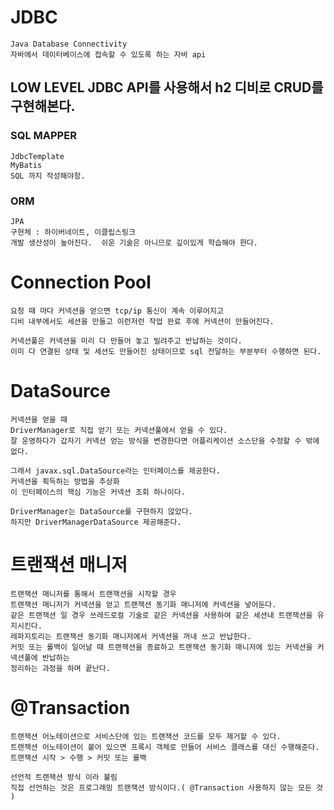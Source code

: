 # JDBC

```
Java Database Connectivity
자바에서 데이터베이스에 접속할 수 있도록 하는 자바 api
```

## LOW LEVEL JDBC API를 사용해서 h2 디비로 CRUD를 구현해본다.


### SQL MAPPER
```
JdbcTemplate
MyBatis
SQL 까지 작성해야함.
```

### ORM
```
JPA 
구현체 : 하이버네이트, 이클립스링크
개발 생산성이 높아진다.  쉬운 기술은 아니므로 깊이있게 학습해야 한다.
```

# Connection Pool
```
요청 때 마다 커넥션을 얻으면 tcp/ip 통신이 계속 이루어지고
디비 내부에서도 세션을 만들고 이런저런 작업 완료 후에 커넥션이 만들어진다.

커넥션풀은 커넥션을 미리 다 만들어 놓고 빌려주고 반납하는 것이다.
이미 다 연결된 상태 및 세션도 만들어진 상태이므로 sql 전달하는 부분부터 수행하면 된다. 
```

# DataSource
```
커넥션을 얻을 때 
DriverManager로 직접 얻기 또는 커넥션풀에서 얻을 수 있다.
잘 운영하다가 갑자기 커넥션 얻는 방식을 변경한다면 어플리케이션 소스단을 수정할 수 밖에 없다.

그래서 javax.sql.DataSource라는 인터페이스를 제공한다.
커넥션을 획득하는 방법을 추상화
이 인터페이스의 핵심 기능은 커넥션 조회 하나이다.

DriverManager는 DataSource를 구현하지 않았다.
하지만 DriverManagerDataSource 제공해준다.
```

# 트랜잭션 매니저
```
트랜잭션 매니저를 통해서 트랜잭션을 시작할 경우
트랜잭션 매니저가 커넥션을 얻고 트랜잭션 동기화 매니저에 커넥션을 넣어둔다.
같은 트랜잭션 일 경우 쓰레드로컬 기술로 같은 커넥션을 사용하여 같은 세션내 트랜잭션을 유지시킨다.
레파지토리는 트랜잭션 동기화 매니저에서 커넥션을 꺼내 쓰고 반납한다.
커밋 또는 롤백이 일어날 때 트랜잭션을 종료하고 트랜잭션 동기화 매니저에 있는 커넥션을 커넥션풀에 반납하는
정리하는 과정을 하며 끝난다. 
```

# @Transaction 
```
트랜잭션 어노테이션으로 서비스단에 있는 트랜잭션 코드를 모두 제거할 수 있다.
트랜잭션 어노테이션이 붙어 있으면 프록시 객체로 만들어 서비스 클래스를 대신 수행해준다.
트랜잭션 시작 > 수행 > 커밋 또는 롤백

선언적 트랜잭션 방식 이라 불림
직접 선언하는 것은 프로그래밍 트랜잭션 방식이다.( @Transaction 사용하지 않는 모든 것 )
```